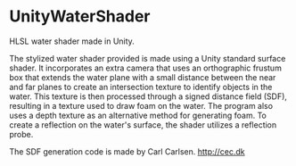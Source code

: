 # UnityWaterShader
HLSL water shader made in Unity.

The stylized water shader provided is made using a Unity standard surface shader. It incorporates an extra camera that uses an orthographic frustum box that extends the water plane with a small distance between the near and far planes to create an intersection texture to identify objects in the water. This texture is then processed through a signed distance field (SDF), resulting in a texture used to draw foam on the water. The program also uses a depth texture as an alternative method for generating foam. To create a reflection on the water's surface, the shader utilizes a reflection probe.

The SDF generation code is made by Carl Carlsen.
http://cec.dk

